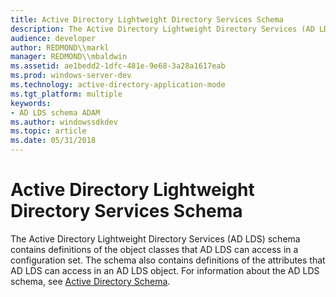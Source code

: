 ```yaml
---
title: Active Directory Lightweight Directory Services Schema
description: The Active Directory Lightweight Directory Services (AD LDS) schema contains definitions of the object classes that AD LDS can access in a configuration set.
audience: developer
author: REDMOND\\markl
manager: REDMOND\\mbaldwin
ms.assetid: ae1bedd2-1dfc-481e-9e68-3a28a1617eab
ms.prod: windows-server-dev
ms.technology: active-directory-application-mode
ms.tgt_platform: multiple
keywords:
- AD LDS schema ADAM
ms.author: windowssdkdev
ms.topic: article
ms.date: 05/31/2018
---
```


# Active Directory Lightweight Directory Services Schema

The Active Directory Lightweight Directory Services (AD LDS) schema contains definitions of the object classes that AD LDS can access in a configuration set. The schema also contains definitions of the attributes that AD LDS can access in an AD LDS object. For information about the AD LDS schema, see [Active Directory Schema](https://msdn.microsoft.com/library/ms675085).

 

 




